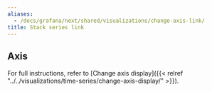 ```yaml
---
aliases:
  - /docs/grafana/next/shared/visualizations/change-axis-link/
title: Stack series link
---
```


## Axis

For full instructions, refer to [Change axis display]({{< relref "../../visualizations/time-series/change-axis-display/" >}}).
